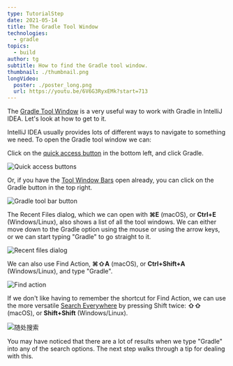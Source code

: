 ```yaml
---
type: TutorialStep
date: 2021-05-14
title: The Gradle Tool Window
technologies:
  - gradle
topics:
  - build
author: tg
subtitle: How to find the Gradle tool window.
thumbnail: ./thumbnail.png
longVideo:
  poster: ./poster_long.png
  url: https://youtu.be/6V6G3RyxEMk?start=713
---
```


The [Gradle Tool Window](https://www.jetbrains.com/help/idea/jetgradle-tool-window.html) is a very useful way to work with Gradle in IntelliJ IDEA. Let's look at how to get to it.

IntelliJ IDEA usually provides lots of different ways to navigate to something we need. To open the Gradle tool window we can:

Click on the [quick access button](https://www.jetbrains.com/help/idea/tool-windows.html#open) in the bottom left, and click Gradle.

![Quick access buttons](./quick-access-buttons.png)

Or, if you have the [Tool Window Bars](https://www.jetbrains.com/help/idea/tool-windows.html#show_hide_tool_window_bars) open already, you can click on the Gradle button in the top right.

![Gradle tool bar button](./gradle-tool-button.png)

The Recent Files dialog, which we can open with **⌘E** (macOS), or **Ctrl+E** (Windows/Linux), also shows a list of all the tool windows. We can either move down to the Gradle option using the mouse or using the arrow keys, or we can start typing "Gradle" to go straight to it.

![Recent files dialog](./recent-files.png)

We can also use Find Action, **⌘⇧A** (macOS), or **Ctrl+Shift+A** (Windows/Linux), and type "Gradle".

![Find action](./find-action.png)

If we don't like having to remember the shortcut for Find Action, we can use the more versatile [Search Everywhere](https://www.jetbrains.com/help/idea/searching-everywhere.html) by pressing Shift twice: **⇧⇧** (macOS), or **Shift+Shift** (Windows/Linux).

![随处搜索](./search-everywhere.png)

You may have noticed that there are a lot of results when we type "Gradle" into any of the search options. The next step walks through a tip for dealing with this.